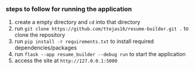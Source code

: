 ### steps to follow for running the application

1. create a empty directory and `cd` into that directory
2. run `git clone https://github.com/ttejas16/resume-builder.git .` to clone the repository
3. run `pip install -r requirements.txt` to install required dependencies/packages
4. run `flask --app resume_builder --debug run` to start the application
5. access the site at `http://127.0.0.1:5000` 